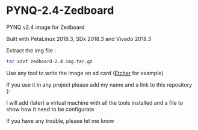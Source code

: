 # PYNQ-2.4-Zedboard
PYNQ v2.4 image for Zedboard

Built with PetaLinux 2018.3, SDx 2018.3 and Vivado 2018.3

Extract the img file :
```sh
tar xzvf zedboard-2.4.img.tar.gz
```

Use any tool to write the image on sd card ([Etcher](https://www.balena.io/etcher/) for example)

If you use it in any project please add my name and a link to this repository (:

I will add (later) a virtual machine with all the tools installed and a file to show how it need to be configurate

If you have any trouble, please let me know
